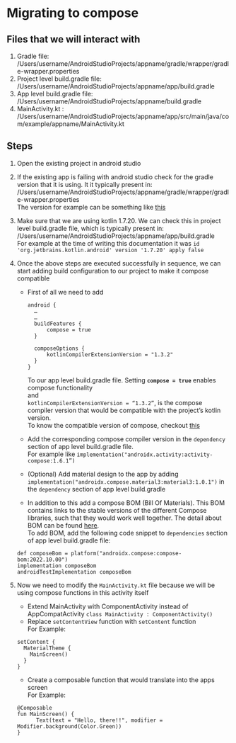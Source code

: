 # Migrating to compose

## Files that we will interact with
1. Gradle file:  /Users/username/AndroidStudioProjects/appname/gradle/wrapper/gradle-wrapper.properties 
2. Project level build.gradle file: /Users/username/AndroidStudioProjects/appname/app/build.gradle 
3. App level build.gradle file: /Users/username/AndroidStudioProjects/appname/build.gradle 
4. MainActivity.kt : /Users/username/AndroidStudioProjects/appname/app/src/main/java/com/example/appname/MainActivity.kt

## Steps
1. Open the existing project in android studio
2. If the existing app is failing with android studio check for the gradle version that it is using. It it typically present in:\
/Users/username/AndroidStudioProjects/appname/gradle/wrapper/gradle-wrapper.properties \
The version for example can be something like [this](https://developer.android.com/jetpack/compose/interop/adding#setup-studio)
3. Make sure that we are using kotlin 1.7.20. We can check this in project level build.gradle file, which is typically present in:\
/Users/username/AndroidStudioProjects/appname/app/build.gradle \
For example at the time of writing this documentation it was `id 'org.jetbrains.kotlin.android' version '1.7.20' apply false`
4. Once the above steps are executed successfully in sequence, we can start adding build configuration to our project to make it compose compatible
      - First of all we need to add 
          ```
          android {
            …
            …   
            buildFeatures {
                compose = true
            }

            composeOptions {
                kotlinCompilerExtensionVersion = "1.3.2"
            }
          }
        ```
        To our app level build.gradle file.
        Setting **`compose = true`** enables compose functionality\
        and\
        `kotlinCompilerExtensionVersion = “1.3.2”`, is the compose compiler version that would be compatible with the project’s kotlin version. \
        To know the compatible version of compose, checkout [this](https://developer.android.com/jetpack/androidx/releases/compose-kotlin#pre-release_kotlin_compatibility)
        
      - Add the corresponding compose compiler version in the `dependency` section of app level build.gradle file. \
      For example like `implementation("androidx.activity:activity-compose:1.6.1”)`
      - (Optional) Add material design to the app by adding `implementation("androidx.compose.material3:material3:1.0.1")` in the `dependency` section of app level build.gradle
      - In addition to this add a compose BOM (Bill Of Materials). This BOM contains links to the stable versions of the different Compose libraries, such that they would work well together. The detail about BOM can be found [here](https://developer.android.com/jetpack/compose/setup#bom-version-mapping).\
      To add BOM, add the following code snippet to `dependencies` section of app level build.gradle file:
      ```
      def composeBom = platform("androidx.compose:compose-bom:2022.10.00")
      implementation composeBom
      androidTestImplementation composeBom
      ```
      
5. Now we need to modify the `MainActivity.kt` file because we will be using compose functions in this activity itself

    - Extend MainActivity with ComponentActivity instead of AppCompatActivity `class MainActivity : ComponentActivity()`
    - Replace `setContentView` function with `setContent` function\
    For Example:
    ```
    setContent {
      MaterialTheme {
        MainScreen()
      }
    }
    ```
    - Create a composable function that would translate into the apps screen\
    For Example:
    ```
    @Composable
    fun MainScreen() {
          Text(text = "Hello, there!!", modifier = Modifier.background(Color.Green))
    }
    ```
